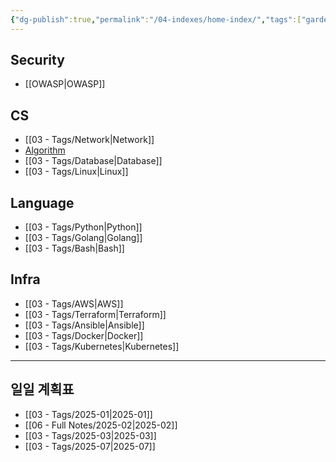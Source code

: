 ```yaml
---
{"dg-publish":true,"permalink":"/04-indexes/home-index/","tags":["gardenEntry"],"noteIcon":""}
---
```


## Security
- [[OWASP\|OWASP]]
## CS
- [[03 - Tags/Network\|Network]]
- [Algorithm](https://codingpracticing.tistory.com/)
- [[03 - Tags/Database\|Database]]
- [[03 - Tags/Linux\|Linux]]
## Language
- [[03 - Tags/Python\|Python]]
- [[03 - Tags/Golang\|Golang]]
- [[03 - Tags/Bash\|Bash]]
## Infra
- [[03 - Tags/AWS\|AWS]]
- [[03 - Tags/Terraform\|Terraform]]
- [[03 - Tags/Ansible\|Ansible]]
- [[03 - Tags/Docker\|Docker]]
- [[03 - Tags/Kubernetes\|Kubernetes]]
---
## 일일 계획표
- [[03 - Tags/2025-01\|2025-01]]
- [[06 - Full Notes/2025-02\|2025-02]]
- [[03 - Tags/2025-03\|2025-03]]
- [[03 - Tags/2025-07\|2025-07]]